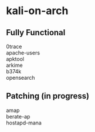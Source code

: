 # kali-on-arch

## Fully Functional
0trace  
apache-users  
apktool  
arkime  
b374k  
opensearch  

## Patching (in progress)
amap  
berate-ap  
hostapd-mana  
